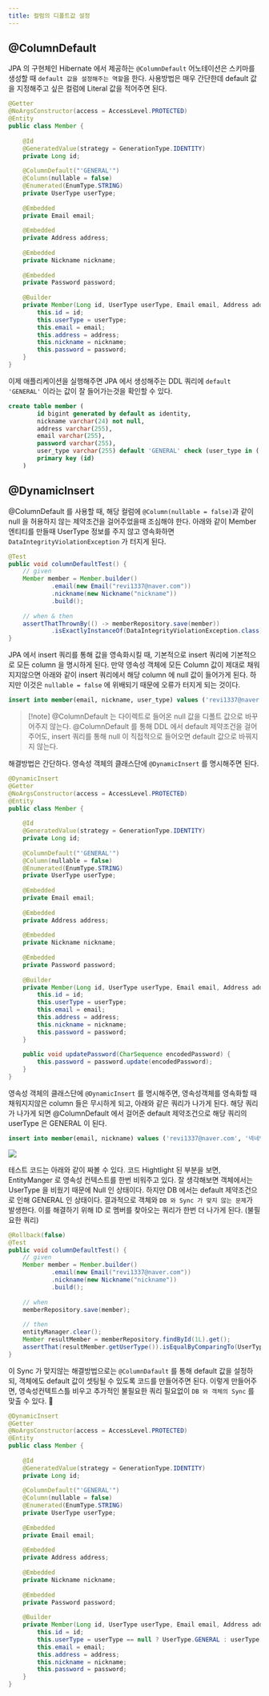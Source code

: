 ```yaml
---
title: 컬럼의 디폴트값 설정
---
```


## @ColumnDefault
JPA 의 구현체인 Hibernate 에서 제공하는 `@ColumnDefault` 어노테이션은 스키마를 생성할 때 `default 값을 설정해주는 역할`을 한다. 사용방법은 매우 간단한데 default 값을 지정해주고 싶은 컬럼에 Literal 값을 적어주면 된다.


```java {10-11}
@Getter  
@NoArgsConstructor(access = AccessLevel.PROTECTED)  
@Entity  
public class Member {  
  
    @Id  
    @GeneratedValue(strategy = GenerationType.IDENTITY)  
    private Long id;  
  
    @ColumnDefault("'GENERAL'")  
	@Column(nullable = false)  
	@Enumerated(EnumType.STRING)
    private UserType userType;  
  
    @Embedded  
    private Email email;  
  
    @Embedded  
    private Address address;  
  
    @Embedded  
    private Nickname nickname;  
  
    @Embedded  
    private Password password;  
  
    @Builder  
	private Member(Long id, UserType userType, Email email, Address address, Nickname nickname, Password password) {  
	    this.id = id;  
	    this.userType = userType;  
	    this.email = email;  
	    this.address = address;  
	    this.nickname = nickname;  
	    this.password = password;  
	}
}
```


이제 애플리케이션을 실행해주면 JPA 에서 생성해주는 DDL 쿼리에 `default 'GENERAL'` 이라는 값이 잘 들어가는것을 확인할 수 있다.

```sql {7}
create table member (
        id bigint generated by default as identity,
        nickname varchar(24) not null,
        address varchar(255),
        email varchar(255),
        password varchar(255),
        user_type varchar(255) default 'GENERAL' check (user_type in ('GENERAL','KAKAO','GOOGLE')),
        primary key (id)
    )
```


## @DynamicInsert
@ColumnDefault 를 사용할 때, 해당 컬럼에 `@Column(nullable = false)`과 같이 null 을 허용하지 않는 제약조건을 걸어주었을때 조심해야 한다. 아래와 같이 Member  엔티티를 만들때 UserType 정보를 주지 않고 영속화하면 `DataIntegrityViolationException` 가 터지게 된다.

```java
@Test  
public void columnDefaultTest() {  
    // given  
    Member member = Member.builder()  
            .email(new Email("revi1337@naver.com"))  
            .nickname(new Nickname("nickname"))  
            .build();  
  
    // when & then  
    assertThatThrownBy(() -> memberRepository.save(member))  
            .isExactlyInstanceOf(DataIntegrityViolationException.class);  
}
```


JPA 에서 insert 쿼리를 통해 값을 영속화시킬 때, 기본적으로 insert 쿼리에 기본적으로 모든 column 을 명시하게 된다. 만약 영속성 객체에 모든 Column 값이 제대로 채워지지않으면 아래와 같이 insert 쿼리에서 해당 column 에 null 값이 들어가게 된다. 하지만 이것은 `nullable = false` 에 위배되기 때문에 오류가 터지게 되는 것이다.

```sql
insert into member(email, nickname, user_type) values ('revi1337@naver.com', '넥네임4', null); 
```

> [!note] @ColumnDefault 는 다이렉트로 들어온  null 값을 디폴트 값으로 바꾸어주지 않는다.
> @ColumnDefault 를 통해 DDL 에서 default 제약조건을 걸어주어도, insert 쿼리를 통해 null 이 직접적으로 들어오면 default 값으로 바꿔지지 않는다.


해결방법은 간단하다. 영속성 객체의 클래스단에 `@DynamicInsert` 를 명시해주면 된다.

```java {1}
@DynamicInsert  
@Getter  
@NoArgsConstructor(access = AccessLevel.PROTECTED)  
@Entity  
public class Member {  
  
    @Id  
    @GeneratedValue(strategy = GenerationType.IDENTITY)  
    private Long id;  
  
    @ColumnDefault("'GENERAL'")  
    @Column(nullable = false)  
    @Enumerated(EnumType.STRING)  
    private UserType userType;  
  
    @Embedded  
    private Email email;  
  
    @Embedded  
    private Address address;  
  
    @Embedded  
    private Nickname nickname;  
  
    @Embedded  
    private Password password;  
  
    @Builder  
    private Member(Long id, UserType userType, Email email, Address address, Nickname nickname, Password password) {  
        this.id = id;  
        this.userType = userType;  
        this.email = email;  
        this.address = address;  
        this.nickname = nickname;  
        this.password = password;  
    }  
  
    public void updatePassword(CharSequence encodedPassword) {  
        this.password = password.update(encodedPassword);  
    }  
}
```


영속성 객체의 클래스단에 `@DynamicInsert` 를 명시해주면, 영속성객체를 영속화할 때 채워지지않은 column 들은 무시하게 되고, 아래와 같은 쿼리가 나가게 된다. 해당 쿼리가 나가게 되면 @ColumnDefault 에서 걸어준 default 제약조건으로 해당 쿼리의 userType 은 GENERAL 이 된다.

```sql
insert into member(email, nickname) values ('revi1337@naver.com', '넥네임4')
```
![](Framework/Spring/SpringJPA/images/Pasted%20image%2020240608030442.png)


테스트 코드는 아래와 같이 짜볼 수 있다. 코드 Hightlight 된 부분을 보면, EntityManger 로 영속성 컨텍스트를 한번 비워주고 있다. 잘 생각해보면 객체에서는 UserType 을 비웠기 때문에 Null 인 상태이다. 하지만 DB 에서는 default 제약조건으로 인해 GENERAL 인 상태이다. 결과적으로 객체와 `DB 와 Sync 가 맞지 않는 문제`가 발생한다. 이를 해결하기 위해 ID 로 멤버를 찾아오는 쿼리가 한번 더 나가게 된다. (불필요한 쿼리)

```java {14}
@Rollback(false)  
@Test  
public void columnDefaultTest() {  
    // given  
    Member member = Member.builder()  
            .email(new Email("revi1337@naver.com"))  
            .nickname(new Nickname("nickname"))  
            .build();  
  
    // when  
    memberRepository.save(member);  
  
    // then  
    entityManager.clear();  
    Member resultMember = memberRepository.findById(1L).get();  
    assertThat(resultMember.getUserType()).isEqualByComparingTo(UserType.GENERAL);  
}
```


이 Sync 가 맞지않는 해결방법으로는 `@ColumnDafault` 를 통해 default 값을 설정하되, 객체에도 default 값이 셋팅될 수 있도록 코드를 만들어주면 된다. 이렇게 만들어주면, 영속성컨텍트스틀 비우고 추가적인 불필요한 쿼리 필요없이 `DB 와 객체의 Sync` 를 맞출 수 있다.

```java {32}
@DynamicInsert  
@Getter  
@NoArgsConstructor(access = AccessLevel.PROTECTED)  
@Entity  
public class Member {  
  
    @Id  
    @GeneratedValue(strategy = GenerationType.IDENTITY)  
    private Long id;  
  
    @ColumnDefault("'GENERAL'")  
    @Column(nullable = false)  
    @Enumerated(EnumType.STRING)  
    private UserType userType;  
  
    @Embedded  
    private Email email;  
  
    @Embedded  
    private Address address;  
  
    @Embedded  
    private Nickname nickname;  
  
    @Embedded  
    private Password password;  
  
    @Builder  
    private Member(Long id, UserType userType, Email email, Address address, Nickname nickname, Password password) {  
        this.id = id;  
        this.userType = userType == null ? UserType.GENERAL : userType;  
        this.email = email;  
        this.address = address;  
        this.nickname = nickname;  
        this.password = password;  
    }  
}
```

